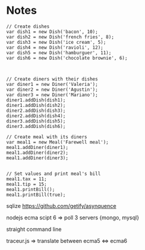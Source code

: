 # Notes

    // Create dishes
    var dish1 = new Dish('bacon', 10);
    var dish2 = new Dish('french fries', 8);
    var dish3 = new Dish('ice cream', 5);
    var dish4 = new Dish('ravioli', 12);
    var dish5 = new Dish('hamburguer', 11);
    var dish6 = new Dish('chocolate brownie', 6);



    // Create diners with their dishes
    var diner1 = new Diner('Valeria');
    var diner2 = new Diner('Agustin');
    var diner3 = new Diner('Mariano');
    diner1.addDish(dish1);
    diner1.addDish(dish2);
    diner2.addDish(dish3);
    diner2.addDish(dish4);
    diner3.addDish(dish5);
    diner3.addDish(dish6);

    // Create meal with its diners
    var meal1 = new Meal('Farewell meal');
    meal1.addDiner(diner1);
    meal1.addDiner(diner2);
    meal1.addDiner(diner3);


    // Set values and print meal's bill
    meal1.tax = 11;
    meal1.tip = 15;
    meal1.printBill();
    meal1.printBill(true);


sqlize
https://github.com/getify/asynquence




nodejs ecma scipt 6 => poll 3 servers {mongo, mysql}

straight command line

traceur.js => translate between ecma5 <=> ecma6


